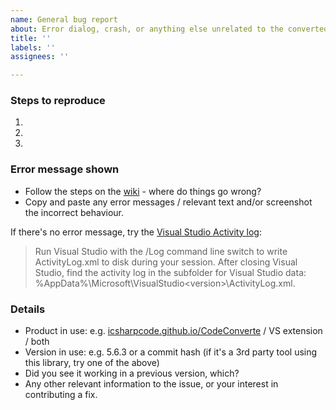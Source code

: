 ```yaml
---
name: General bug report
about: Error dialog, crash, or anything else unrelated to the converted code is wrong
title: ''
labels: ''
assignees: ''

---
```


### Steps to reproduce
1. 
2. 
3. 

### Error message shown
* Follow the steps on the [wiki](https://github.com/icsharpcode/CodeConverter/wiki) - where do things go wrong?
* Copy and paste any error messages / relevant text and/or screenshot the incorrect behaviour.


If there's no error message, try the [Visual Studio Activity log](https://docs.microsoft.com/en-us/visualstudio/extensibility/how-to-use-the-activity-log?view=vs-2019#to-examine-the-activity-log):
> Run Visual Studio with the /Log command line switch to write ActivityLog.xml to disk during your session.
> After closing Visual Studio, find the activity log in the subfolder for Visual Studio data:
> %AppData%\Microsoft\VisualStudio\<version>\ActivityLog.xml.

### Details
* Product in use: e.g. [icsharpcode.github.io/CodeConverte](https://icsharpcode.github.io/CodeConverter/) / VS extension / both
* Version in use: e.g. 5.6.3 or a commit hash (if it's a 3rd party tool using this library, try one of the above)
* Did you see it working in a previous version, which?
* Any other relevant information to the issue, or your interest in contributing a fix.
